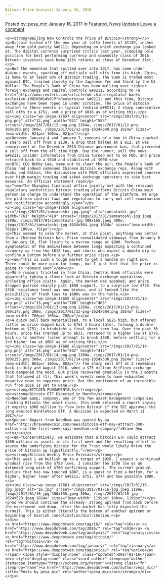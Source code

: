 ```yaml
---
Bitcoin Price Analysis January 16, 2016
---
```

<article class="post-listing post-17656 post type-post status-publish format-standard has-post-thumbnail hentry  tag-1887 tag-3336 tag-analysis tag-bitcoin tag-january tag-price">
    <div class="post-inner">
        <span>Posted by: <a href="https://www.deepdotweb.com/author/pesa_mic/" title="">pesa_mic </a></span>
    <span>January 16, 2017</span>
    <span>in <a href="https://www.deepdotweb.com/category/deepdot-news/" rel="category tag">Featured</a>, <a href="https://www.deepdotweb.com/category/news-updates/" rel="category tag">News Updates</a></span>
    <span><a href="https://www.deepdotweb.com/2017/01/16/bitcoin-price-analysis-january-16-2016/#respond">Leave a comment</a></span>
    </p>
    <div class="clear"></div>
    
    <p><strong>Beijing Now Controls the Price of Bitcoin</strong></p>
    <p>Bitcoin kicked off the new year at lofty levels of $1139, inches away from gold parity &#8211; depending on which exchange you looked at. The digital currency surprised critics last year, scooping pole position for best performing currency and commodity class of 2016. Bitcoin investors took home 125% returns at close of December 31st.</p>
    <p>But the momentum that spilled over into 2017, has come under dubious events, sparking off multiple sell offs from its high. China, is home to at least 90% of Bitcoin trading; the Yuan is traded most against BTC, trailed closely by the Japanese Yen and third by the US dollar. The People’s Bank of China has been mulling over tighter foreign exchange and capital controls &#8211; according to <a href="http://www.reuters.com/article/uk-china-regulator-banks-exclusive-idUSKBN14V0CP">Reuters</a> &#8211; and this time, Bitcoin exchanges have been roped in under scrutiny. The price of Bitcoin reacted to these events in typical fashion &#8211; 2 sharp consecutive sell offs to a $751, and a price of $816 as of writing this.</p>
    <p><img class="wp-image-17657 aligncenter" src="/imgs/2017/01/12-png.png" alt="12.png" width="921" height="583" srcset="/imgs/2017/01/12-png.png 2264w, /imgs/2017/01/12-png-300x190.png 300w, /imgs/2017/01/12-png-1024x649.png 1024w" sizes="(max-width: 921px) 100vw, 921px"/></p>
    <p>Between January 4 and January 7, rumours of a ban in China sparked a sharp sell off from $ 1139, a drop that halted at $ 812. It was reminiscent of the December 2013 Chinese government ban, that preceded a sell off from the all time high. Buy the rumour, sell the news &#8211; insider information from China turned out to be FUD, and price retraced back to a $940 and stabilized at $900.</p>
    <p>BTCC CEO Bobby Lee, came out to clear the air; the People’s Bank of China had indeed summoned Chinese Bitcoin exchange reps. Along with Huobi and OkCoin, the discussion with PBOC officials expressed concern over high margin trading and asked exchange operators to take best measures. An official statement read</p>
    <p>“<em>The Shanghai financial office jointly met with the relevant regulatory authorities bitcoin trading platforms Bitcoin China main person in charge to understand the operation of the platform. We urge the platform control laws and regulation to carry out self examination and rectification accordingly.</em>”</p>
    <p><img class="wp-image-17658 aligncenter" src="/imgs/2017/01/iamsatoshi-jpg.jpeg" alt="iamsatoshi.jpg" width="761" height="419" srcset="/imgs/2017/01/iamsatoshi-jpg.jpeg 1200w, /imgs/2017/01/iamsatoshi-jpg-300x165.jpeg 300w, /imgs/2017/01/iamsatoshi-jpg-1024x564.jpeg 1024w" sizes="(max-width: 761px) 100vw, 761px"/></p>
    <p>This seemed to calm the market, at this point, anything was better than a Chinese Bitcoin ban. Price consolidated sideways from January 6 to January 10, flat lining to a narrow range at $900. Perhaps symptomatic of the ambivalence between longs expecting a continued recovery up from the $812 low, and shorts who expect a double dip to confirm a bottom before any further price rises.</p>
    <p><em>“This is such a tough market to get a handle on right now. There could be more pain for longs, but I just feel that the price is going to rebound soon”</em></p>
    <p>More rumours trickled in from China, Central Bank officials were apparently taking a closer look at Bitcoin exchange operations, including office visits. Again, the market was spooked, and price dropped pierced sharply past $850 support, to a surprise low $755. The $780 resistance level was now broken, and it looked like the possibility of fresh lows to $600s was on the table.</p>
    <p><img class="wp-image-17659 aligncenter" src="/imgs/2017/01/13-png.png" alt="13.png" width="788" height="465" srcset="/imgs/2017/01/13-png.png 2268w, /imgs/2017/01/13-png-300x177.png 300w, /imgs/2017/01/13-png-1024x604.png 1024w" sizes="(max-width: 788px) 100vw, 788px"/></p>
    <p>A quick pull back materialised, to a local $826 high, but offered little as price dipped back to $751 3 hours later, forming a double bottom at $751; in hindsight a final short term low. Over the past 36 hours, price has trended up to $831, retraced to a higher low at $776, back up to another failed attempt to break $840, before settling for a 3rd higher low at $807 as of writing this.</p>
    <p><img class="wp-image-17660 aligncenter" src="/imgs/2017/01/14-png.png" alt="14.png" width="802" height="415" srcset="/imgs/2017/01/14-png.png 2380w, /imgs/2017/01/14-png-300x155.png 300w, /imgs/2017/01/14-png-1024x530.png 1024w" sizes="(max-width: 802px) 100vw, 802px"/> The sharp sell off at 2 resembles back in July and August 2016, when a $75 million BitFinex exchange hack dampened the mood. But price recovered gradually in the 3 months that followed at (1). This week’s events seem to have exhausted negative news to suppress price. But the excitement of an incredible run from 2016 is yet to wane.</p>
    <p><strong>BITCOIN FUNDAMENTALS</strong></p>
    <p><strong>Bitcoin ETF Expected in March</strong></p>
    <p>Needham &amp; company, one of the few asset management companies tracking Bitcoin the asset class, this week released a report saying it expects $300 million to flow into Bitcoin if the SEC approves the long awaited WinkleVoss ETF. A decision is expected on March 11 2017</p>
    <p>Spencer Bogart from Needham was quoted by <a href="http://bravenewcoin.com/news/bitcoin-etf-may-attract-300-million-in-the-first-week-says-needham-and-company/">Brave New coin</a></p>
    <p><em>“Conservatively, we estimate that a bitcoin ETF could attract $300 million in assets in its first week and the resulting effort to source the underlying bitcoin for the Trust would likely drive the price of bitcoin up significantly.”</em></p>
    <p><strong>Bitcoin Weekly Price Forecast</strong></p>
    <p>This week i am bullish up to a target of $920. I expect a continued gradual rise from the $750 lows. I consider the $750 low as an extended long wick of $780 confirming support. The current gradual decline that has now touched $807, is a quest to find a bottom, for a higher, higher lower after &#8211; $751, $774 and now possibly $800.</p>
    <p><img class="wp-image-17661 aligncenter" src="/imgs/2017/01/16-jpg.jpeg" alt="16.jpg" srcset="/imgs/2017/01/16-jpg.jpeg 1199w, /imgs/2017/01/16-jpg-300x155.jpeg 300w, /imgs/2017/01/16-jpg-1024x528.jpeg 1024w" sizes="(max-width: 1199px) 100vw, 1199px"/></p>
    <p>So we should continue the already- strong uptrend from back before the excitement and dump, after the market has fully digested the turmoil. This is either literally the bottom of another uptrend or beginning of bearish consolidation/distribution.</p>
    </div>
    <a href="https://www.deepdotweb.com/tag/16/" rel="tag">16</a> <a href="https://www.deepdotweb.com/tag/2016/" rel="tag">2016</a> <a href="https://www.deepdotweb.com/tag/analysis/" rel="tag">analysis</a> <a href="https://www.deepdotweb.com/tag/bitcoin/" rel="tag">bitcoin</a> <a href="https://www.deepdotweb.com/tag/january/" rel="tag">january</a> <a href="https://www.deepdotweb.com/tag/price/" rel="tag">price</a></span> <span style="display:none" class="updated">2017-01-16</span>
    <div style="display:none" class="vcard author" itemprop="author" itemscope itemtype="http://schema.org/Person"><strong class="fn" itemprop="name"><a href="https://www.deepdotweb.com/author/pesa_mic/" title="Posts by pesa_mic" rel="author">pesa_mic</a></strong></div>
    </div>
</article>

